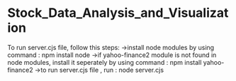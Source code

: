 # Stock_Data_Analysis_and_Visualization

To run server.cjs file, follow this steps:
->install node modules by using command : npm install node 
->if yahoo-finance2 module is not found in node modules, install it seperately by using command : npm install yahoo-finance2
->to run server.cjs file , run : node server.cjs
